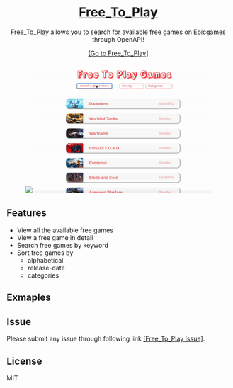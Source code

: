 <div align="center">
    <a href="https://jeremyoo.github.io/free_to_play_games/">
        <h1>Free_To_Play</h1>
    </a>

Free_To_Play allows you to search for available free games on Epicgames through OpenAPI!

[[Go to Free_To_Play]](https://jeremyoo.github.io/free_to_play_games/)


<img src = "./src/static/example_1.gif" width ="400" /> <img src = "./src/static/example_2.gif" width ="400" />

</div>


## Features
- View all the available free games
- View a free game in detail
- Search free games by keyword
- Sort free games by
    - alphabetical
    - release-date
    - categories
        
## Exmaples
<div align="center">
<!--     <img width="300" src="./src/static/banner/example_1.png"> -->
<!--     <img width="300" src="./src/static/banner/example_2.png"> -->
</div>

## Issue
Please submit any issue through following link [[Free_To_Play Issue]](https://github.com/jeremyoo/free_to_play_games/issues).

## License
MIT
